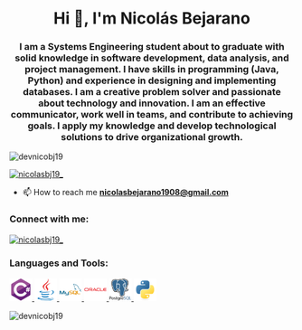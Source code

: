 <h1 align="center">Hi 👋, I'm Nicolás Bejarano</h1>
<h3 align="center">I am a Systems Engineering student about to graduate with solid knowledge in software development, data analysis, and project management. I have skills in programming (Java, Python) and experience in designing and implementing databases. I am a creative problem solver and passionate about technology and innovation. I am an effective communicator, work well in teams, and contribute to achieving goals. I apply my knowledge and develop technological solutions to drive organizational growth.</h3>

<p align="left"> <img src="https://komarev.com/ghpvc/?username=devnicobj19&label=Profile%20views&color=0e75b6&style=flat" alt="devnicobj19" /> </p>

<p align="left"> <a href="https://twitter.com/nicolasbj19_" target="blank"><img src="https://img.shields.io/twitter/follow/nicolasbj19_?logo=twitter&style=for-the-badge" alt="nicolasbj19_" /></a> </p>

- 📫 How to reach me **nicolasbejarano1908@gmail.com**

<h3 align="left">Connect with me:</h3>
<p align="left">
<a href="https://twitter.com/nicolasbj19_" target="blank"><img align="center" src="https://raw.githubusercontent.com/rahuldkjain/github-profile-readme-generator/master/src/images/icons/Social/twitter.svg" alt="nicolasbj19_" height="30" width="40" /></a>
</p>

<h3 align="left">Languages and Tools:</h3>
<p align="left"> <a href="https://www.w3schools.com/cs/" target="_blank" rel="noreferrer"> <img src="https://raw.githubusercontent.com/devicons/devicon/master/icons/csharp/csharp-original.svg" alt="csharp" width="40" height="40"/> </a> <a href="https://www.java.com" target="_blank" rel="noreferrer"> <img src="https://raw.githubusercontent.com/devicons/devicon/master/icons/java/java-original.svg" alt="java" width="40" height="40"/> </a> <a href="https://www.mysql.com/" target="_blank" rel="noreferrer"> <img src="https://raw.githubusercontent.com/devicons/devicon/master/icons/mysql/mysql-original-wordmark.svg" alt="mysql" width="40" height="40"/> </a> <a href="https://www.oracle.com/" target="_blank" rel="noreferrer"> <img src="https://raw.githubusercontent.com/devicons/devicon/master/icons/oracle/oracle-original.svg" alt="oracle" width="40" height="40"/> </a> <a href="https://www.postgresql.org" target="_blank" rel="noreferrer"> <img src="https://raw.githubusercontent.com/devicons/devicon/master/icons/postgresql/postgresql-original-wordmark.svg" alt="postgresql" width="40" height="40"/> </a> <a href="https://www.python.org" target="_blank" rel="noreferrer"> <img src="https://raw.githubusercontent.com/devicons/devicon/master/icons/python/python-original.svg" alt="python" width="40" height="40"/> </a> </p>

<p><img align="center" src="https://github-readme-stats.vercel.app/api/top-langs?username=devnicobj19&show_icons=true&locale=en&layout=compact" alt="devnicobj19" /></p>
